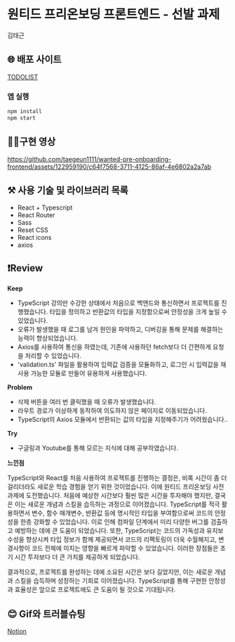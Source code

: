 # 원티드 프리온보딩 프론트엔드 - 선발 과제

김태근

## 🌐 배포 사이트

[TODOLIST](http://toodolist-onboarding.s3-website.ap-northeast-2.amazonaws.com)

### 앱 실행

```c
npm install
npm start
```

## 🧑‍💻구현 영상

https://github.com/taegeun1111/wanted-pre-onboarding-frontend/assets/122959190/c64f7568-3711-4125-86af-4e6802a2a7ab

## ⚒️ 사용 기술 및 라이브러리 목록

- React + Typescript
- React Router
- Sass
- Reset CSS
- React icons
- axios

## ❗️Review

**Keep**

- TypeScript 강의만 수강한 상태에서 처음으로 백엔드와 통신하면서 프로젝트를 진행했습니다. 타입을 정의하고 반환값의 타입을 지정함으로써 안정성을 크게 높일 수 있었습니다.
- 오류가 발생했을 때 로그를 남겨 원인을 파악하고, 디버깅을 통해 문제를 해결하는 능력이 향상되었습니다.
- Axios를 사용하여 통신을 하였는데, 기존에 사용하던 fetch보다 더 간편하게 요청을 처리할 수 있었습니다.
- 'validation.ts' 파일을 활용하여 입력값 검증을 모듈화하고, 로그인 시 입력값을 재사용 가능한 모듈로 만들어 유용하게 사용했습니다.

**Problem**

- 삭제 버튼을 여러 번 클릭했을 때 오류가 발생했습니다.
- 라우트 경로가 이상하게 동작하여 의도하지 않은 페이지로 이동되었습니다.
- TypeScript의 Axios 모듈에서 반환되는 값의 타입을 지정해주기가 어려웠습니다..

**Try**

- 구글링과 Youtube를 통해 모르는 지식에 대해 공부하였습니다.

**느낀점**

TypeScript와 React를 처음 사용하여 프로젝트를 진행하는 결정은, 비록 시간이 좀 더 걸리더라도 새로운 학습 경험을 얻기 위한 것이었습니다. 이에 원티드 프리온보딩 사전 과제에 도전했습니다. 처음에 예상한 시간보다 훨씬 많은 시간을 투자해야 했지만, 결국은 이는 새로운 개념과 스킬을 습득하는 과정으로 이어졌습니다. TypeScript를 적극 활용하면서 변수, 함수 매개변수, 반환값 등에 명시적인 타입을 부여함으로써 코드의 안정성을 한층 강화할 수 있었습니다. 이로 인해 컴파일 단계에서 미리 다양한 버그를 검출하고 예방하는 데에 큰 도움이 되었습니다. 또한, TypeScript는 코드의 가독성과 유지보수성을 향상시켜 타입 정보가 함께 제공되면서 코드의 리팩토링이 더욱 수월해지고, 변경사항이 코드 전체에 미치는 영향을 빠르게 파악할 수 있었습니다. 이러한 장점들은 초기 시간 투자보다 더 큰 가치를 제공하게 되었습니다.

결과적으로, 프로젝트를 완성하는 데에 소요된 시간은 보다 길었지만, 이는 새로운 개념과 스킬을 습득하며 성장하는 기회로 이어졌습니다. TypeScript를 통해 구현한 안정성과 효율성은 앞으로 프로젝트에도 큰 도움이 될 것으로 기대됩니다.

## 😊 Gif와 트러블슈팅

[Notion](https://wind-hardboard-c59.notion.site/wanted-pre-onboarding-frontend-daf01094f002467ea2c4d33ba4fec0cc?pvs=4)
